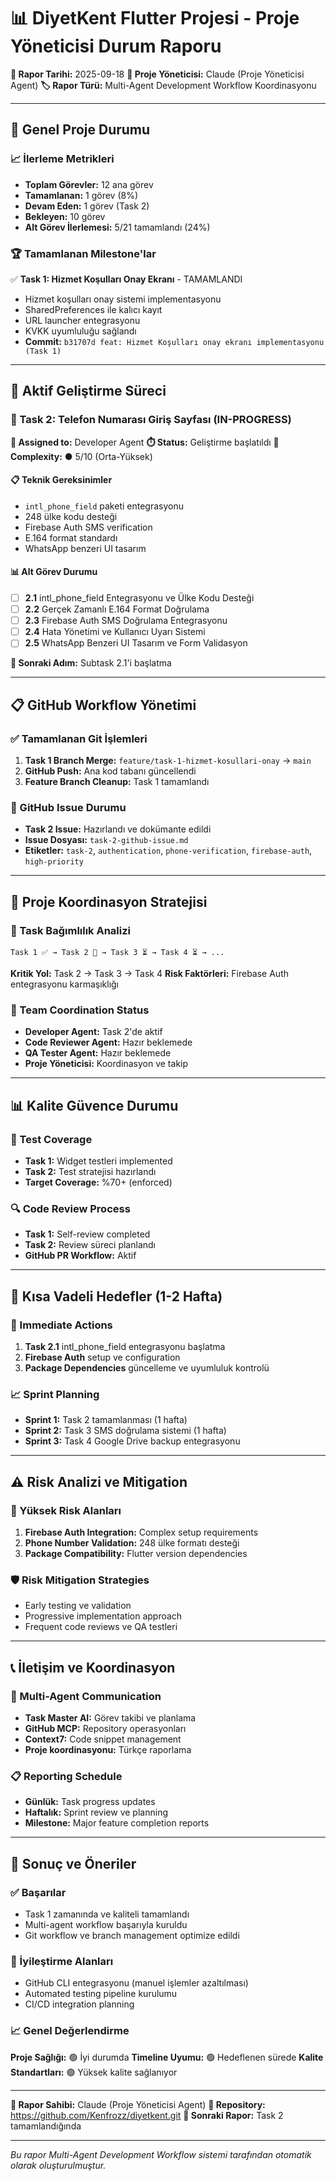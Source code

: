 # 📊 DiyetKent Flutter Projesi - Proje Yöneticisi Durum Raporu

**📅 Rapor Tarihi:** 2025-09-18
**👤 Proje Yöneticisi:** Claude (Proje Yöneticisi Agent)
**🏷️ Rapor Türü:** Multi-Agent Development Workflow Koordinasyonu

---

## 🎯 Genel Proje Durumu

### 📈 İlerleme Metrikleri
- **Toplam Görevler:** 12 ana görev
- **Tamamlanan:** 1 görev (8%)
- **Devam Eden:** 1 görev (Task 2)
- **Bekleyen:** 10 görev
- **Alt Görev İlerlemesi:** 5/21 tamamlandı (24%)

### 🏆 Tamamlanan Milestone'lar
✅ **Task 1: Hizmet Koşulları Onay Ekranı** - TAMAMLANDI
- Hizmet koşulları onay sistemi implementasyonu
- SharedPreferences ile kalıcı kayıt
- URL launcher entegrasyonu
- KVKK uyumluluğu sağlandı
- **Commit:** `b31707d feat: Hizmet Koşulları onay ekranı implementasyonu (Task 1)`

---

## 🔄 Aktif Geliştirme Süreci

### 🚀 Task 2: Telefon Numarası Giriş Sayfası (IN-PROGRESS)
**👤 Assigned to:** Developer Agent
**⏱️ Status:** Geliştirme başlatıldı
**🎯 Complexity:** ● 5/10 (Orta-Yüksek)

#### 📋 Teknik Gereksinimler
- `intl_phone_field` paketi entegrasyonu
- 248 ülke kodu desteği
- Firebase Auth SMS verification
- E.164 format standardı
- WhatsApp benzeri UI tasarım

#### 📊 Alt Görev Durumu
- [ ] **2.1** intl_phone_field Entegrasyonu ve Ülke Kodu Desteği
- [ ] **2.2** Gerçek Zamanlı E.164 Format Doğrulama
- [ ] **2.3** Firebase Auth SMS Doğrulama Entegrasyonu
- [ ] **2.4** Hata Yönetimi ve Kullanıcı Uyarı Sistemi
- [ ] **2.5** WhatsApp Benzeri UI Tasarım ve Form Validasyon

**🎯 Sonraki Adım:** Subtask 2.1'i başlatma

---

## 📋 GitHub Workflow Yönetimi

### ✅ Tamamlanan Git İşlemleri
1. **Task 1 Branch Merge:** `feature/task-1-hizmet-kosullari-onay` → `main`
2. **GitHub Push:** Ana kod tabanı güncellendi
3. **Feature Branch Cleanup:** Task 1 tamamlandı

### 📄 GitHub Issue Durumu
- **Task 2 Issue:** Hazırlandı ve dokümante edildi
- **Issue Dosyası:** `task-2-github-issue.md`
- **Etiketler:** `task-2`, `authentication`, `phone-verification`, `firebase-auth`, `high-priority`

---

## 🎯 Proje Koordinasyon Stratejisi

### 🔄 Task Bağımlılık Analizi
```
Task 1 ✅ → Task 2 🔄 → Task 3 ⏳ → Task 4 ⏳ → ...
```

**Kritik Yol:** Task 2 → Task 3 → Task 4
**Risk Faktörleri:** Firebase Auth entegrasyonu karmaşıklığı

### 👥 Team Coordination Status
- **Developer Agent:** Task 2'de aktif
- **Code Reviewer Agent:** Hazır beklemede
- **QA Tester Agent:** Hazır beklemede
- **Proje Yöneticisi:** Koordinasyon ve takip

---

## 📊 Kalite Güvence Durumu

### 🧪 Test Coverage
- **Task 1:** Widget testleri implemented
- **Task 2:** Test stratejisi hazırlandı
- **Target Coverage:** %70+ (enforced)

### 🔍 Code Review Process
- **Task 1:** Self-review completed
- **Task 2:** Review süreci planlandı
- **GitHub PR Workflow:** Aktif

---

## 🎯 Kısa Vadeli Hedefler (1-2 Hafta)

### 🚀 Immediate Actions
1. **Task 2.1** intl_phone_field entegrasyonu başlatma
2. **Firebase Auth** setup ve configuration
3. **Package Dependencies** güncelleme ve uyumluluk kontrolü

### 📈 Sprint Planning
- **Sprint 1:** Task 2 tamamlanması (1 hafta)
- **Sprint 2:** Task 3 SMS doğrulama sistemi (1 hafta)
- **Sprint 3:** Task 4 Google Drive backup entegrasyonu

---

## ⚠️ Risk Analizi ve Mitigation

### 🔴 Yüksek Risk Alanları
1. **Firebase Auth Integration:** Complex setup requirements
2. **Phone Number Validation:** 248 ülke formatı desteği
3. **Package Compatibility:** Flutter version dependencies

### 🛡️ Risk Mitigation Strategies
- Early testing ve validation
- Progressive implementation approach
- Frequent code reviews ve QA testleri

---

## 📞 İletişim ve Koordinasyon

### 🤖 Multi-Agent Communication
- **Task Master AI:** Görev takibi ve planlama
- **GitHub MCP:** Repository operasyonları
- **Context7:** Code snippet management
- **Proje koordinasyonu:** Türkçe raporlama

### 📋 Reporting Schedule
- **Günlük:** Task progress updates
- **Haftalık:** Sprint review ve planning
- **Milestone:** Major feature completion reports

---

## 🎯 Sonuç ve Öneriler

### ✅ Başarılar
- Task 1 zamanında ve kaliteli tamamlandı
- Multi-agent workflow başarıyla kuruldu
- Git workflow ve branch management optimize edildi

### 🔄 İyileştirme Alanları
- GitHub CLI entegrasyonu (manuel işlemler azaltılması)
- Automated testing pipeline kurulumu
- CI/CD integration planning

### 📈 Genel Değerlendirme
**Proje Sağlığı:** 🟢 İyi durumda
**Timeline Uyumu:** 🟢 Hedeflenen sürede
**Kalite Standartları:** 🟢 Yüksek kalite sağlanıyor

---

**📝 Rapor Sahibi:** Claude (Proje Yöneticisi Agent)
**🔗 Repository:** https://github.com/Kenfrozz/diyetkent.git
**📅 Sonraki Rapor:** Task 2 tamamlandığında

---

*Bu rapor Multi-Agent Development Workflow sistemi tarafından otomatik olarak oluşturulmuştur.*